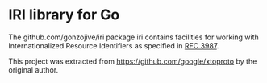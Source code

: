 # IRI library for Go

The github.com/gonzojive/iri package iri contains facilities for working with
Internationalized Resource Identifiers as specified in [RFC
3987](https://www.ietf.org/rfc/rfc3987.html).

This project was extracted from https://github.com/google/xtoproto by the
original author.
